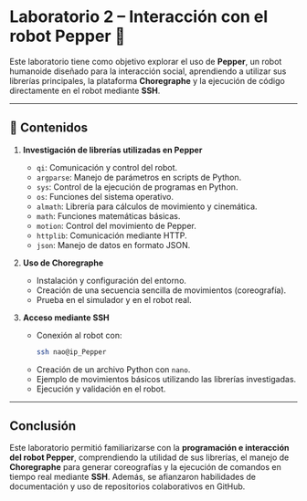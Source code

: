 # Laboratorio 2 – Interacción con el robot Pepper  🤖

Este laboratorio tiene como objetivo explorar el uso de **Pepper**, un robot humanoide diseñado para la interacción social, aprendiendo a utilizar sus librerías principales, la plataforma **Choregraphe** y la ejecución de código directamente en el robot mediante **SSH**.  

---

##  📁 Contenidos  

1. **Investigación de librerías utilizadas en Pepper**  
   - `qi`: Comunicación y control del robot.  
   - `argparse`: Manejo de parámetros en scripts de Python.  
   - `sys`: Control de la ejecución de programas en Python.  
   - `os`: Funciones del sistema operativo.  
   - `almath`: Librería para cálculos de movimiento y cinemática.  
   - `math`: Funciones matemáticas básicas.  
   - `motion`: Control del movimiento de Pepper.  
   - `httplib`: Comunicación mediante HTTP.  
   - `json`: Manejo de datos en formato JSON.  

2. **Uso de Choregraphe**  
   - Instalación y configuración del entorno.  
   - Creación de una secuencia sencilla de movimientos (coreografía).  
   - Prueba en el simulador y en el robot real.  

3. **Acceso mediante SSH**  
   - Conexión al robot con:  
     ```bash
     ssh nao@ip_Pepper
     ```  
   - Creación de un archivo Python con `nano`.  
   - Ejemplo de movimientos básicos utilizando las librerías investigadas.  
   - Ejecución y validación en el robot.  


---


## Conclusión  

Este laboratorio permitió familiarizarse con la **programación e interacción del robot Pepper**, comprendiendo la utilidad de sus librerías, el manejo de **Choregraphe** para generar coreografías y la ejecución de comandos en tiempo real mediante **SSH**. Además, se afianzaron habilidades de documentación y uso de repositorios colaborativos en GitHub.  

